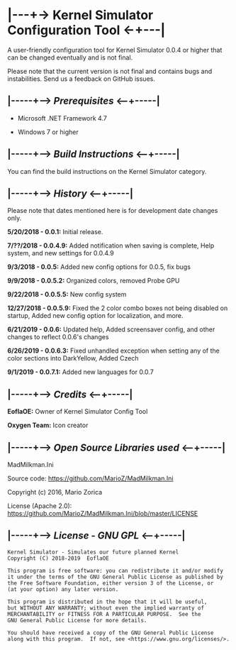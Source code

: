 # |---+-> Kernel Simulator Configuration Tool <-+---|

A user-friendly configuration tool for Kernel Simulator 0.0.4 or higher that can be changed eventually and is not final.

Please note that the current version is not final and contains bugs and instabilities. Send us a feedback on GitHub issues.

## |-----+--> _Prerequisites_ <--+-----|

- Microsoft .NET Framework 4.7

- Windows 7 or higher

## |-----+--> _Build Instructions_ <--+-----|

You can find the build instructions on the Kernel Simulator category.

## |-----+--> _History_ <--+-----|

Please note that dates mentioned here is for development date changes only.

**5/20/2018 - 0.0.1:** Initial release.

**7/??/2018 - 0.0.4.9:** Added notification when saving is complete, Help system, and new settings for 0.0.4.9

**9/3/2018 - 0.0.5:** Added new config options for 0.0.5, fix bugs

**9/9/2018 - 0.0.5.2:** Organized colors, removed Probe GPU

**9/22/2018 - 0.0.5.5:** New config system

**12/27/2018 - 0.0.5.9:** Fixed the 2 color combo boxes not being disabled on startup, Added new config option for localization, and more.

**6/21/2019 - 0.0.6:** Updated help, Added screensaver config, and other changes to reflect 0.0.6's changes

**6/26/2019 - 0.0.6.3:** Fixed unhandled exception when setting any of the color sections into DarkYellow, Added Czech

**9/1/2019 - 0.0.7.1:** Added new languages for 0.0.7

## |-----+--> _Credits_ <--+-----|

**EoflaOE:** Owner of Kernel Simulator Config Tool

**Oxygen Team:** Icon creator

## |-----+--> _Open Source Libraries used_ <--+-----|

MadMilkman.Ini

Source code: https://github.com/MarioZ/MadMilkman.Ini

Copyright (c) 2016, Mario Zorica

License (Apache 2.0): https://github.com/MarioZ/MadMilkman.Ini/blob/master/LICENSE

## |-----+--> _License - GNU GPL_ <--+-----|

    Kernel Simulator - Simulates our future planned Kernel
    Copyright (C) 2018-2019  EoflaOE

    This program is free software: you can redistribute it and/or modify
    it under the terms of the GNU General Public License as published by
    the Free Software Foundation, either version 3 of the License, or
    (at your option) any later version.

    This program is distributed in the hope that it will be useful,
    but WITHOUT ANY WARRANTY; without even the implied warranty of
    MERCHANTABILITY or FITNESS FOR A PARTICULAR PURPOSE.  See the
    GNU General Public License for more details.

    You should have received a copy of the GNU General Public License
    along with this program.  If not, see <https://www.gnu.org/licenses/>.

